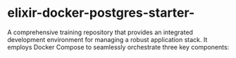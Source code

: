 # elixir-docker-postgres-starter-
A comprehensive training repository that provides an integrated development environment for managing a robust application stack. It employs Docker Compose to seamlessly orchestrate three key components:
